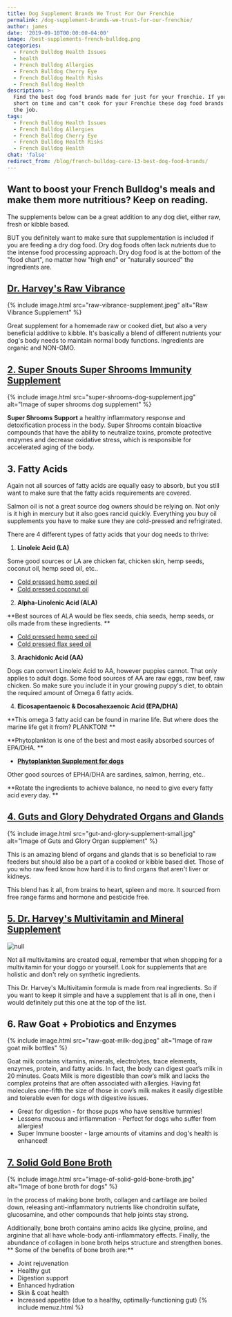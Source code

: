 ```yaml
---
title: Dog Supplement Brands We Trust For Our Frenchie
permalink: /dog-supplement-brands-we-trust-for-our-frenchie/
author: james
date: '2019-09-10T00:00:00-04:00'
image: /best-supplements-french-bulldog.png
categories:
  - French Bulldog Health Issues
  - health
  - French Bulldog Allergies
  - French Bulldog Cherry Eye
  - French Bulldog Health Risks
  - French Bulldog Health
description: >-
  Find the best dog food brands made for just for your frenchie. If you are
  short on time and can’t cook for your Frenchie these dog food brands will do
  the job.
tags:
  - French Bulldog Health Issues
  - French Bulldog Allergies
  - French Bulldog Cherry Eye
  - French Bulldog Health Risks
  - French Bulldog Health
chat: 'false'
redirect_from: /blog/french-bulldog-care-13-best-dog-food-brands/
---
```

## Want to boost your French Bulldog's meals and make them more nutritious? Keep on reading.

The supplements below can be a great addition to any dog diet, either raw, fresh or kibble based. 

BUT you definitely want to make sure that supplementation is included if you are feeding a dry dog food.  Dry dog foods often lack nutrients due to the intense food processing approach. Dry dog food is at the bottom of the "food chart", no matter how "high end" or "naturally sourced" the ingredients are. 

## [Dr. Harvey's Raw Vibrance](https://amzn.to/31CiZb3)


{% include image.html src="raw-vibrance-supplement.jpeg" alt="Raw Vibrance Supplement" %}

Great supplement for a homemade raw or cooked diet, but also a very beneficial additive to kibble. It's basically a blend of different nutrients your dog's body needs to maintain normal body functions. Ingredients are organic and NON-GMO.

## [2. Super Snouts Super Shrooms Immunity Supplement](https://amzn.to/3b6rLRR)

{% include image.html src="super-shrooms-dog-supplement.jpg" alt="Image of super shrooms dog supplement" %}

**Super Shrooms Support** a healthy inflammatory response and detoxification process in the body. Super Shrooms contain bioactive compounds that have the ability to neutralize toxins, promote protective enzymes and decrease oxidative stress, which is responsible for accelerated aging of the body.

## 3. Fatty Acids

Again not all sources of fatty acids are equally easy to absorb, but you still want to make sure that the fatty acids requirements are covered. 

Salmon oil is not a great source dog owners should be relying on. Not only is it high in mercury but it also goes rancid quickly. Everything you buy oil supplements you have to make sure they are cold-pressed and refrigirated. 

There are 4 different types of fatty acids that your dog needs to thrive:

1. **Linoleic Acid (LA)**

Some good sources or LA are chicken fat, chicken skin, hemp seeds, coconut oil, hemp seed oil, etc..

* [Cold pressed hemp seed oil](https://amzn.to/32vJRsq)
* [Cold pressed coconut oil ](https://amzn.to/2QyfTyz)

2. **Alpha-Linolenic Acid (ALA)**

**Best sources of ALA would be flex seeds, chia seeds, hemp seeds, or oils made from these ingredients. **

* [Cold pressed hemp seed oil](https://amzn.to/32vJRsq)
* [Cold pressed flax seed oil](https://amzn.to/2QBBLJo)

3. **Arachidonic Acid (AA)**

Dogs can convert Linoleic Acid to AA, however puppies cannot. That only applies to adult dogs. Some food sources of AA are raw eggs, raw beef, raw chicken. So make sure you include it in your growing puppy's diet, to obtain the required amount of Omega 6 fatty acids.

4. **Eicosapentaenoic & Docosahexaenoic Acid (EPA/DHA)**

**This omega 3 fatty acid can be found in marine life. But where does the marine life get it from? PLANKTON! **

**Phytoplankton is one of the best and most easily absorbed sources of EPA/DHA. **

* [**Phytoplankton Supplement for dogs**](https://amzn.to/3hKBAaE)

Other good sources of EPHA/DHA are sardines, salmon, herring, etc..

**Rotate the ingredients to achieve balance, no need to give every fatty acid every day. **

## [4. Guts and Glory Dehydrated Organs and Glands](https://fourleafrover.com/products/guts-glory)


{% include image.html src="gut-and-glory-supplement-small.jpg" alt="Image of Guts and Glory Organ supplement" %}

This is an amazing blend of organs and glands that is so beneficial to raw feeders but should also be a part of a cooked or kibble based diet. Those of you who raw feed know how hard it is to find organs that aren't liver or kidneys. 

This blend has it all, from brains to heart, spleen and more. It sourced from free range farms and hormone and pesticide free. 

## [5. Dr. Harvey's Multivitamin and Mineral Supplement ](https://amzn.to/31DYSJn)

![null]()

Not all multivitamins are created equal, remember that when shopping for a multivitamin for your doggo or yourself. Look for supplements that are holistic and don't rely on synthetic ingredients.

This Dr. Harvey's Multivitamin formula is made from real ingredients. So if you want to keep it simple and have a supplement that is all in one, then i would definitely put this one at the top of the list. 

## 6. Raw Goat + Probiotics and Enzymes


{% include image.html src="raw-goat-milk-dog.jpeg" alt="Image of raw goat milk bottles" %}

Goat milk contains vitamins, minerals, electrolytes, trace elements, enzymes, protein, and fatty acids. In fact, the body can digest goat’s milk in 20 minutes. Goats Milk is more digestible than cow’s milk and lacks the complex proteins that are often associated with allergies. Having fat molecules one-fifth the size of those in cow’s milk makes it easily digestible and tolerable even for dogs with digestive issues.

* Great for digestion - for those pups who have sensitive tummies!
* Lessens mucous and inflammation - Perfect for dogs who suffer from allergies!
* Super Immune booster - large amounts of vitamins and dog's health is enhanced!

## [7. Solid Gold Bone Broth ](https://amzn.to/3b3Hukw)


{% include image.html src="image-of-solid-gold-bone-broth.jpg" alt="Image of bone broth for dogs" %}

In the process of making bone broth, collagen and cartilage are boiled down, releasing anti-inflammatory nutrients like chondroitin sulfate, glucosamine, and other compounds that help joints stay strong. 

Additionally, bone broth contains amino acids like glycine, proline, and arginine that all have whole-body anti-inflammatory effects. Finally, the abundance of collagen in bone broth helps structure and strengthen bones. ** Some of the benefits of bone broth are:**

* Joint rejuvenation 
* Healthy gut 
* Digestion support 
* Enhanced hydration 
* Skin & coat health 
* Increased appetite (due to a healthy, optimally-functioning gut)
{% include menuz.html %}